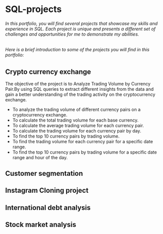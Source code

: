 # SQL-projects

###### In this portfolio, you will find several projects that showcase my skills and experience in SQL. Each project is unique and presents a different set of challenges and opportunities for me to demonstrate my abilities.

###### Here is a brief introduction to some of the projects you will find in this portfolio:

## Crypto currency exchange 

The objective of the project is to Analyze Trading Volume by Currency Pair.By using SQL queries to extract different insights from the data and gain a better understanding of the trading activity on the cryptocurrency exchange.

- To analyze the trading volume of different currency pairs on a cryptocurrency exchange.
- To calculate the total trading volume for each base currency.
- To calculate the average trading volume for each currency pair.
- To calculate the trading volume for each currency pair by day.
- To find the top 10 currency pairs by trading volume.
- To find the trading volume for each currency pair for a specific date range.
- To find the top 10 currency pairs by trading volume for a specific date range and hour of the day.



## Customer segmentation
## Instagram Cloning project
## International debt analysis
## Stock market analysis
